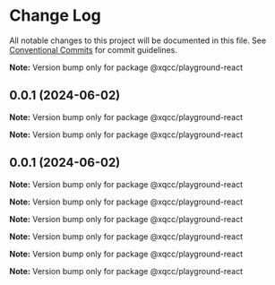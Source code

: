 # Change Log

All notable changes to this project will be documented in this file.
See [Conventional Commits](https://conventionalcommits.org) for commit guidelines.

**Note:** Version bump only for package @xqcc/playground-react

## 0.0.1 (2024-06-02)

**Note:** Version bump only for package @xqcc/playground-react

**Note:** Version bump only for package @xqcc/playground-react

## 0.0.1 (2024-06-02)

**Note:** Version bump only for package @xqcc/playground-react

**Note:** Version bump only for package @xqcc/playground-react

**Note:** Version bump only for package @xqcc/playground-react

**Note:** Version bump only for package @xqcc/playground-react

**Note:** Version bump only for package @xqcc/playground-react

**Note:** Version bump only for package @xqcc/playground-react
